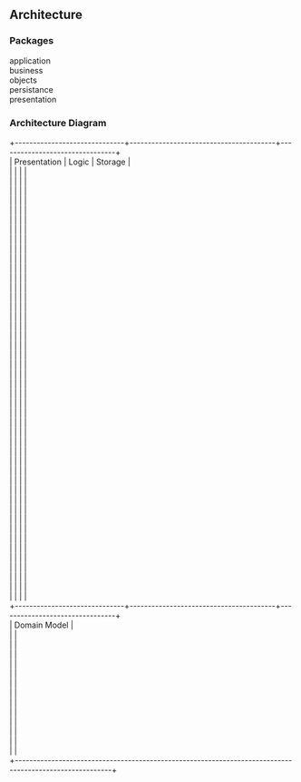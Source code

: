 ## Architecture


### Packages

application <br/>
business <br/>
objects <br/>
persistance <br/>
presentation <br/>


### Architecture Diagram


+------------------------------+----------------------------------------+--------------------------------+ <br/>
| Presentation                 | Logic                                  | Storage                        | <br/>
|                              |                                        |                                | <br/>
|                              |                                        |                                | <br/>
|                              |                                        |                                | <br/>
|                              |                                        |                                | <br/>
|                              |                                        |                                | <br/>
|                              |                                        |                                | <br/>
|                              |                                        |                                | <br/>
|                              |                                        |                                | <br/>
|                              |                                        |                                | <br/>
|                              |                                        |                                | <br/>
|                              |                                        |                                | <br/>
|                              |                                        |                                | <br/>
|                              |                                        |                                | <br/>
|                              |                                        |                                | <br/>
|                              |                                        |                                | <br/>
|                              |                                        |                                | <br/>
|                              |                                        |                                | <br/>
|                              |                                        |                                | <br/>
|                              |                                        |                                | <br/>
|                              |                                        |                                | <br/>
|                              |                                        |                                | <br/>
|                              |                                        |                                | <br/>
|                              |                                        |                                | <br/>
|                              |                                        |                                | <br/>
|                              |                                        |                                | <br/>
|                              |                                        |                                | <br/>
|                              |                                        |                                | <br/>
|                              |                                        |                                | <br/>
|                              |                                        |                                | <br/>
|                              |                                        |                                | <br/>
|                              |                                        |                                | <br/>
|                              |                                        |                                | <br/>
|                              |                                        |                                | <br/>
|                              |                                        |                                | <br/>
|                              |                                        |                                | <br/>
|                              |                                        |                                | <br/>
|                              |                                        |                                | <br/>
|                              |                                        |                                | <br/>
|                              |                                        |                                | <br/>
|                              |                                        |                                | <br/>
|                              |                                        |                                | <br/>
|                              |                                        |                                | <br/>
|                              |                                        |                                | <br/>
|                              |                                        |                                | <br/>
|                              |                                        |                                | <br/>
+------------------------------+----------------------------------------+--------------------------------+ <br/>
| Domain Model                                                                                           | <br/>
|                                                                                                        | <br/>
|                                                                                                        | <br/>
|                                                                                                        | <br/>
|                                                                                                        | <br/>
|                                                                                                        | <br/>
|                                                                                                        | <br/>
|                                                                                                        | <br/>
|                                                                                                        | <br/>
|                                                                                                        | <br/>
|                                                                                                        | <br/>
|                                                                                                        | <br/>
|                                                                                                        | <br/>
|                                                                                                        | <br/>
+--------------------------------------------------------------------------------------------------------+ <br/>


